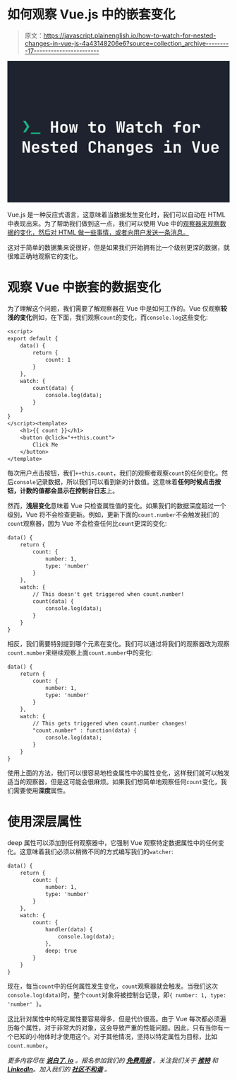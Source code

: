 # 如何观察 Vue.js 中的嵌套变化

> 原文：<https://javascript.plainenglish.io/how-to-watch-for-nested-changes-in-vue-js-4a43148206e6?source=collection_archive---------17----------------------->

![](img/9eb745e85d5ddbabebd937987d3e2604.png)

Vue.js 是一种反应式语言，这意味着当数据发生变化时，我们可以自动在 HTML 中表现出来。为了帮助我们做到这一点，我们可以使用 Vue 中的[观察器来观察数据的变化，然后对 HTML 做一些事情，或者向用户发送一条消息。](https://fjolt.com/article/vue-how-to-watch-for-changes)

这对于简单的数据集来说很好，但是如果我们开始拥有比一个级别更深的数据，就很难正确地观察它的变化。

# 观察 Vue 中嵌套的数据变化

为了理解这个问题，我们需要了解观察器在 Vue 中是如何工作的。Vue 仅观察**较浅的变化**例如，在下面，我们观察`count`的变化，而`console.log`这些变化:

```
<script>
export default {
    data() {
        return {
            count: 1
        }
    },
    watch: {
        count(data) {
            console.log(data);
        }
    }
}
</script><template>
    <h1>{{ count }}</h1>
    <button @click="++this.count">
        Click Me
    </button>
</template>
```

每次用户点击按钮，我们`++this.count`，我们的观察者观察`count`的任何变化。然后`console`记录数据，所以我们可以看到新的计数值。这意味着**任何时候点击按钮，计数的值都会显示在控制台日志**上。

然而，**浅层变化**意味着 Vue 只检查属性值的变化。如果我们的数据深度超过一个级别，Vue 将不会检查更新。例如，更新下面的`count.number`不会触发我们的`count`观察器，因为 Vue 不会检查任何比`count`更深的变化:

```
data() {
    return {
        count: {
            number: 1,
            type: 'number'
        }
    },
    watch: {
        // This doesn't get triggered when count.number!
        count(data) {
            console.log(data);
        }
    }
}
```

相反，我们需要特别提到哪个元素在变化。我们可以通过将我们的观察器改为观察`count.number`来继续观察上面`count.number`中的变化:

```
data() {
    return {
        count: {
            number: 1,
            type: 'number'
        }
    },
    watch: {
        // This gets triggered when count.number changes!
        "count.number" : function(data) {
            console.log(data);
        }
    }
}
```

使用上面的方法，我们可以很容易地检查属性中的属性变化，这样我们就可以触发适当的观察器，但是这可能会很麻烦。如果我们想简单地观察任何`count`变化，我们需要使用**深度**属性。

# 使用深层属性

deep 属性可以添加到任何观察器中，它强制 Vue 观察特定数据属性中的任何变化。这意味着我们必须以稍微不同的方式编写我们的`watcher`:

```
data() {
    return {
        count: {
            number: 1,
            type: 'number'
        }
    },
    watch: {
        count: {
            handler(data) {
                console.log(data);
            },
            deep: true
        }
    }
}
```

现在，每当`count`中的任何属性发生变化，`count`观察器就会触发。当我们这次`console.log(data)`时，整个`count`对象将被控制台记录，即`{ number: 1, type: 'number' }`。

这比针对属性中的特定属性要容易得多，但是代价很高。由于 Vue 每次都必须遍历每个属性，对于非常大的对象，这会导致严重的性能问题。因此，只有当你有一个已知的小物体时才使用这个。对于其他情况，坚持以特定属性为目标，比如`count.number`。

*更多内容尽在* [***说白了. io***](https://plainenglish.io/) *。报名参加我们的* [***免费周报***](http://newsletter.plainenglish.io/) *。关注我们关于* [***推特***](https://twitter.com/inPlainEngHQ) *和*[***LinkedIn***](https://www.linkedin.com/company/inplainenglish/)*。加入我们的* [***社区不和谐***](https://discord.gg/GtDtUAvyhW) *。*